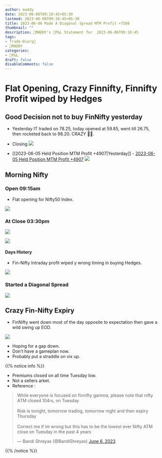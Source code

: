 ```yaml
---
author: maddy
date: 2023-06-06T09:18:45+05:30
lastmod: 2023-06-06T09:18:45+05:30
title: 2023-06-06 Made A Diagonal Spread MTM Profit +7508
thumbnail: ""
description: 🧔MADDY's 💸P&L Statement for  2023-06-06T09:18:45 
tags:
- Trade-Diary📗
- 🧔MADDY
categories: 
- 💸P&L
draft: false
disableComments: false
---
```

# Flat Opening, Crazy Finnifty, Finnifty Profit wiped by Hedges

## Good Decision not to buy FinNifty yesterday
- Yesterday IT traded on 78.25, today opened at 59.85, went till 26.75, then rocketed back to 98.20. CRAZY 😵‍💫.
- Closing 
![](https://i.imgur.com/0J6IcOb.png)

- [[2023-06-05 Held Position MTM Profit +4907|Yesterday]] - [2023-06-05 Held Position MTM Profit +4907](/post/2023-06-05-held-position-mtm-profit-+4907)
![](https://i.imgur.com/Wz24JA2.png)

## Morning Nifty 

### Open 09:15am

- Flat opening for Nifty50 Index.

![](https://i.imgur.com/F76Pqjk.png)

### At Close 03:30pm

![](https://i.imgur.com/BN9I8bn.png)


![](https://i.imgur.com/qN5Skoq.png)

#### Days History

- Fin-Nifty Intraday profit wiped y wrong timing in buying Hedges.

![](https://i.imgur.com/ipLg51R.png)

### Started a Diagonal Spread 

![](https://i.imgur.com/gHJXffD.png)

## Crazy Fin-Nifty  Expiry

- FinNifty went down most of the day opposite to expectation then gave a wild swing up EOD.

![](https://i.imgur.com/XVooY6M.png)

- Hoping for a gap down. 
- Don't have a gameplan now.
- Probably put a straddle on vix up.

{{% notice info %}}
- Premiums closed on all time Tuesday low.
- Not a sellers arket.
- Reference : 
<blockquote class="twitter-tweet"><p lang="en" dir="ltr">While everyone is focused on finnifty gamma, please note that nifty ATM closed 104rs, on Tuesday<br><br>Risk is tonight, tomorrow trading, tomorrow night and then expiry Thursday<br><br>Correct me if im wrong but this has to be the lowest ever Nifty ATM close on Tuesday in the past 4 years</p>&mdash; Bandi Shreyas (@BandiShreyas) <a href="https://twitter.com/BandiShreyas/status/1666024358844956672?ref_src=twsrc%5Etfw">June 6, 2023</a></blockquote> <script async src="https://platform.twitter.com/widgets.js" charset="utf-8"></script>
{{% /notice %}}



